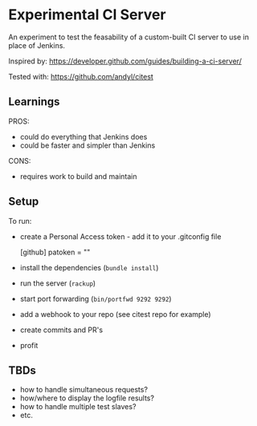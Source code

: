 # Experimental CI Server

An experiment to test the feasability of a custom-built CI server to use in
place of Jenkins.

Inspired by: https://developer.github.com/guides/building-a-ci-server/

Tested with: https://github.com/andyl/citest  

## Learnings

PROS:
- could do everything that Jenkins does
- could be faster and simpler than Jenkins

CONS:
- requires work to build and maintain

## Setup

To run:

- create a Personal Access token - add it to your .gitconfig file

    [github]
    patoken = "<your token>"

- install the dependencies (`bundle install`)

- run the server (`rackup`)

- start port forwarding (`bin/portfwd 9292 9292`)

- add a webhook to your repo (see citest repo for example)

- create commits and PR's

- profit

## TBDs

- how to handle simultaneous requests?
- how/where to display the logfile results?
- how to handle multiple test slaves?
- etc.
